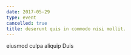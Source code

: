 ```yaml
---
date: 2017-05-29
type: event
cancelled: true
title: deserunt quis in commodo nisi mollit.
---
```

eiusmod culpa aliquip Duis